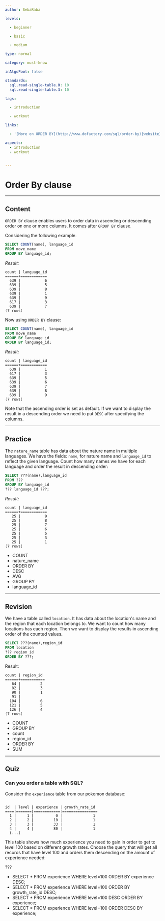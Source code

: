 ```yaml
---
author: SebaRaba

levels:

  - beginner

  - basic

  - medium

type: normal

category: must-know

inAlgoPool: false

standards:
  sql.read-single-table.0: 10
  sql.read-single-table.3: 10

tags:

  - introduction

  - workout

links:

  - '[More on ORDER BY](http://www.dofactory.com/sql/order-by){website}'

aspects:
  - introduction
  - workout


---
```


# Order By clause

---
## Content

`ORDER BY` clause enables users to order data in ascending or descending order on one or more columns. It comes after `GROUP BY` clause.

Considering the following example:
```sql
SELECT COUNT(name), language_id
FROM move_name
GROUP BY language_id;
```

*Result:*
```
count | language_id
======+============
  639 |           6
  639 |           5
  639 |           8
  639 |           1
  639 |           9
  617 |           3
  639 |           7
(7 rows)
```

Now using `ORDER BY` clause:
```sql
SELECT COUNT(name), language_id
FROM move_name
GROUP BY language_id
ORDER BY language_id;
```

*Result:*
```
count | language_id
======+============
  639 |           1
  617 |           3
  639 |           5
  639 |           6
  639 |           7
  639 |           8
  639 |           9
(7 rows)
```

Note that the ascending order is set as default. If we want to display the result in a descending order we need to put `DESC` after specifying the columns.

---
## Practice

The `nature_name` table has data about the nature name in multiple languages. We have the fields:
`name`, for nature name and `language_id` to reflect the given language.
Count how many names we have for each language and order the result in descending order:
```sql
SELECT ???(name),language_id
FROM ???
GROUP BY language_id
??? language_id ???;
```
*Result:*
```
count | language_id
======+============
   25 |           9
   25 |           8
   25 |           7
   25 |           6
   25 |           5
   25 |           3
   25 |           1
(7 rows)
```

* COUNT
* nature_name
* ORDER BY
* DESC
* AVG
* GROUP BY
* language_id

---
## Revision

We have a table called `location`. It has data about the location's name and the region that each location belongs to. We want to count how many locations has each region. Then we want to display the results in ascending order of the counted values.
```sql
SELECT ???(name),region_id
FROM location
??? region_id
ORDER BY ???;
```
Result:
```
count | region_id
======+===========
   64 |         2
   82 |         3
   90 |         1
   91 |          
  104 |         6
  121 |         5
  126 |         4
(7 rows)
```

* COUNT
* GROUP BY
* count
* region_id
* ORDER BY
* SUM

---
## Quiz 
### Can you order a table with SQL?
Consider the `experience` table from our pokemon database:

```

id  | level | experience | growth_rate_id
====|=======|============|================
  1 |     1 |          0 |              1
  2 |     2 |         10 |              1
  3 |     3 |         33 |              1
  4 |     4 |         80 |              1
  (...)

```

This table shows how much experience you need to gain in order to get to level 100 based on different growth rates. Choose the query that will get all records that have level 100 and orders them descending on the amount of experience needed:

 ???

* SELECT * FROM experience WHERE level=100 ORDER BY experience DESC;
* SELECT * FROM experience WHERE level=100 ORDER BY growth_rate_id DESC;
* SELECT * FROM experience WHERE level=100 DESC ORDER BY experience;
* SELECT * FROM experience WHERE level=100 ORDER DESC BY experience;
 
 
